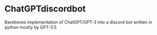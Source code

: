 # ChatGPTdiscordbot
Barebones implementation of ChatGPT/GPT-3 into a discord bot written in python mostly by GPT-3.5
